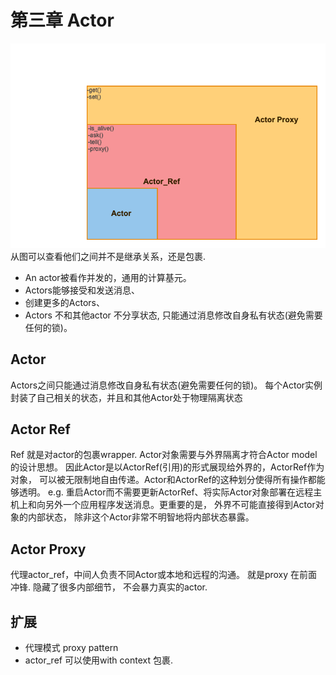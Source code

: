 # 第三章 Actor
![](.readme.markdown_images/acotr.png)
从图可以查看他们之间并不是继承关系，还是包裹.
- An actor被看作并发的，通用的计算基元。
- Actors能够接受和发送消息、
- 创建更多的Actors、
 - Actors 不和其他actor 不分享状态, 只能通过消息修改自身私有状态(避免需要任何的锁)。

## Actor 
Actors之间只能通过消息修改自身私有状态(避免需要任何的锁)。
每个Actor实例封装了自己相关的状态，并且和其他Actor处于物理隔离状态


## Actor Ref
Ref 就是对actor的包裹wrapper. 
Actor对象需要与外界隔离才符合Actor model的设计思想。
因此Actor是以ActorRef(引用)的形式展现给外界的，ActorRef作为对象，
可以被无限制地自由传递。Actor和ActorRef的这种划分使得所有操作都能够透明。
e.g. 重启Actor而不需要更新ActorRef、将实际Actor对象部署在远程主机上和向另外一个应用程序发送消息。更重要的是，
外界不可能直接得到Actor对象的内部状态，
除非这个Actor非常不明智地将内部状态暴露。

## Actor Proxy
代理actor_ref，中间人负责不同Actor或本地和远程的沟通。 就是proxy 在前面冲锋. 隐藏了很多内部细节， 不会暴力真实的actor.


## 扩展
 - 代理模式 proxy pattern 
 - actor_ref 可以使用with context 包裹.